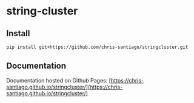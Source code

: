 # string-cluster

## Install

```bash
pip install git+https://github.com/chris-santiago/stringcluster.git
```

## Documentation 

Documentation hosted on Github Pages: [https://chris-santiago.github.io/stringcluster/](https://chris-santiago.github.io/stringcluster/)